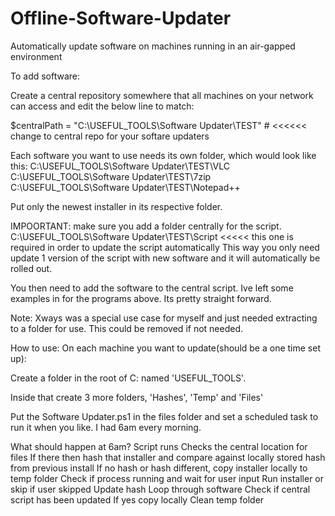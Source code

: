 # Offline-Software-Updater
Automatically update software on machines running in an air-gapped environment

To add software:

Create a central repository somewhere that all machines on your network can access and edit the below line to match:

$centralPath = "C:\USEFUL_TOOLS\Software Updater\TEST\" # <<<<<< change to central repo for your softare updaters

Each software you want to use needs its own folder, which would look like this:
C:\USEFUL_TOOLS\Software Updater\TEST\VLC
C:\USEFUL_TOOLS\Software Updater\TEST\7zip
C:\USEFUL_TOOLS\Software Updater\TEST\Notepad++

Put only the newest installer in its respective folder.

IMPOORTANT: make sure you add a folder centrally for the script. C:\USEFUL_TOOLS\Software Updater\TEST\Script   <<<<< this one is required in order to update the script automatically
This way you only need update 1 version of the script with new software and it will automatically be rolled out.

You then need to add the software to the central script. Ive left some examples in for the programs above. Its pretty straight forward.

Note: Xways was a special use case for myself and just needed extracting to a folder for use. This could be removed if not needed.

How to use:
On each machine you want to update(should be a one time set up):

Create a folder in the root of C: named 'USEFUL_TOOLS'.

Inside that create 3 more folders, 'Hashes', 'Temp' and 'Files'

Put the Software Updater.ps1 in the files folder and set a scheduled task to run it when you like. I had 6am every morning.


What should happen at 6am?
Script runs
Checks the central location for files
If there then hash that installer and compare against locally stored hash from previous install
If no hash or hash different, copy installer locally to temp folder
Check if process running and wait for user input
Run installer or skip if user skipped
Update hash
Loop through software
Check if central script has been updated
If yes copy locally
Clean temp folder
